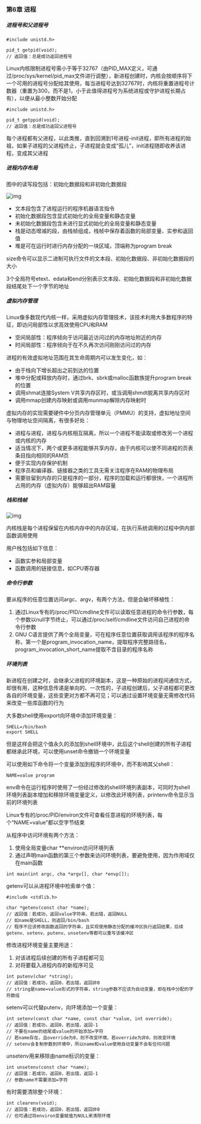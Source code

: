 ### 第6章 进程

##### 进程号和父进程号

```
#include unistd.h>

pid_t getpid(void);
// 返回值：总是成功返回进程号
```

Linux内核限制进程号需小于等于32767（由PID_MAX定义，可通过/proc/sys/kernel/pid_max文件进行调整），新进程创建时，内核会按顺序将下一个可用的进程号分配给其使用，每当进程号达到32767时，内核将重置进程号计数器（重置为300，而不是1，小于此值得进程号为系统进程或守护进程长期占有），以便从最小整数开始分配

```
#include unistd.h>

pid_t getppid(void);
// 返回值：总是成功返回父进程号
```

每个进程都有父进程，以此类推，直到回溯到1号进程-init进程，即所有进程的始祖，如果子进程的父进程终止，子进程就会变成“孤儿”，init进程随即收养该进程，变成其父进程

##### 进程内存布局

图中的读写段包括：初始化数据段和非初始化数据段

![img](https://timgsa.baidu.com/timg?image&quality=80&size=b9999_10000&sec=1572747969338&di=7eaececaf570a17a0a975a7a1b6e3493&imgtype=0&src=http%3A%2F%2Fhiphotos.baidu.com%2Flongzuo%2Fpic%2Fitem%2Fc7674ea7d933c8951320f8c8d11373f0830200ee.jpg)

* 文本段包含了进程运行的程序机器语言指令
* 初始化数据段包含显式初始化的全局变量和静态变量
* 未初始化数据段包含未进行显式初始化的全局变量和静态变量
* 栈是动态增减的段，由栈帧组成，栈帧中保存着函数的局部变量、实参和返回值
* 堆是可在运行时进行内存分配的一块区域，顶端称为program break

size命令可以显示二进制可执行文件的文本段、初始化数据段、非初始化数据段的大小

3个全局符号etext、edata和end分别表示文本段、初始化数据段和非初始化数据段结尾处下一个字节的地址

##### 虚拟内存管理

Linux像多数现代内核一样，采用虚拟内存管理技术，该技术利用大多数程序的特征，即访问局部性以求高效使用CPU和RAM

* 空间局部性：程序倾向于访问最近访问过的内存地址附近的内存
* 时间局部性：程序倾向于在不久再次访问刚刚访问过的内存

进程的有效虚拟地址范围在其生命周期内可以发生变化，如：

* 由于栈向下增长超出之前到达的位置
* 堆中分配或释放内存时，通过brk、sbrk或malloc函数族提升program break的位置
* 调用shmat连接System V共享内存区时，或当调用shmdt脱离共享内存区时
* 调用mmap创建内存映射或调用munmap解除内存映射时

虚拟内存的实现需要硬件中分页内存管理单元（PMMU）的支持，虚拟地址空间与物理地址空间隔离，有很多好处：

* 进程与进程，进程与内核相互隔离，所以一个进程不能读取或修改另一个进程或内核的内存
* 适当情况下，两个或更多进程能够共享内存，由于内核可以使不同进程的页表条目指向相同的RAM页
* 便于实现内存保护机制
* 程序员和编译器、链接器之类的工具无需关注程序在RAM的物理布局
* 需要驻留到内存的只是程序的一部分，程序的加载和运行都很快，一个进程所占用的内存（虚拟内存）能够超出RAM容量

##### 栈和栈帧

![img](https://timgsa.baidu.com/timg?image&quality=80&size=b9999_10000&sec=1572751759031&di=18a2dd4e8b543dbb247953eccc6cb1dd&imgtype=jpg&src=http%3A%2F%2Fimg4.imgtn.bdimg.com%2Fit%2Fu%3D1180818649%2C2062788229%26fm%3D214%26gp%3D0.jpg)

内核栈是每个进程保留在内核内存中的内存区域，在执行系统调用的过程中供内部函数调用使用

用户栈包括如下信息：

* 函数实参和局部变量
* 函数调用的链接信息，如CPU寄存器

##### 命令行参数

要从程序的任意位置访问argc、argv，有两个方法，但是会破坏移植性：

1. 通过Linux专有的/proc/PID/cmdline文件可以读取任意进程的命令行参数，每个参数以null字节终止，可以通过/proc/self/cmdline文件访问自己进程的命令行参数
2. GNU C语言提供了两个全局变量，可在程序任意位置获取调用该程序的程序名称，第一个是program_invocation_name，提取程序完整路径名，program_invocation_short_name提取不含目录的程序名称

##### 环境列表

新进程在创建之时，会继承父进程的环境副本，这是一种原始的进程间通信方式，却很有用，这种信息传递是单向的、一次性的，子进程创建后，父子进程都可更改各自的环境变量，这些变更对方都不再可见；可以通过设置环境变量无需修改代码来改变一些库函数的行为

大多数shell使用export向环境中添加环境变量：

```
SHELL=/bin/bash
export SHELL
```

但是这样会把这个值永久的添加到shell环境中，此后这个shell创建的所有子进程都继承此环境，可以使用unset命令撤销一个环境变量

可以使用如下命令将一个变量添加到程序的环境中，而不影响其父shell：

```
NAME=value program
```

env命令在运行程序时使用了一份经过修改的shell环境列表副本，可同时为shell环境列表副本增加和移除环境变量定义，以修改此环境列表，printenv命令显示当前的环境列表

Linux专有的/proc/PID/environ文件可查看任意进程的环境列表，每个“NAME=value”都以空字节结束

从程序中访问环境有两个方法：

1. 使用全局变量char **environ访问环境列表
2. 通过声明main函数的第三个参数来访问环境列表，要避免使用，因为作用域仅在main函数

```
int main(int argc, cha *argv[], char *envp[]);
```

getenv可以从进程环境中检索单个值：

```
#include <stdlib.h>

char *getenv(const char *name);
// 返回值：若成功，返回value字符串，若出错，返回NULL
// 如name是SHELL，则返回/bin/bash
// 程序不应该修改函数返回的字符串，且实现使用静态分配的缓冲区执行返回结果，后续getenv、setenv、putenv、unsetenv等都可以重写该缓冲区
```

修改进程环境变量主要用途：

1. 对该进程后续创建的所有子进程都可见
2. 对将要载入进程内存的新程序可见

```
int putenv(char *string);
// 返回值：若成功，返回0，若出错，返回非0
// string是name=value形式的字符串，string参数不应该为自动变量，即在栈中分配的字符数组
```

setenv可以代替putenv，向环境添加一个变量：

```
int setenv(const char *name, const char *value, int override);
// 返回值：若成功，返回0，若出错，返回-1
// 不要在name的结尾或value的开始添加=字符
// 若name存在，且override为0，则不改变环境，若override为非0，则改变环境
// setenv会复制参数到环境中，所以name和value使用自动变量不会有任何问题
```

unsetenv用来移除由name标识的变量：

```
int unsetenv(const char *name);
// 返回值：若成功，返回0，若出错，返回-1
// 参数name不需要添加=字符
```

有时需要清除整个环境：

```
int clearenv(void);
// 返回值：若成功，返回0，若出错，返回非0
// 也可通过将environ变量赋值为NULL来清除环境
```

